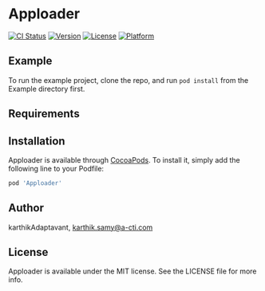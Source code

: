 # Apploader

[![CI Status](http://img.shields.io/travis/karthikAdaptavant/Apploader.svg?style=flat)](https://travis-ci.org/karthikAdaptavant/Apploader)
[![Version](https://img.shields.io/cocoapods/v/Apploader.svg?style=flat)](http://cocoapods.org/pods/Apploader)
[![License](https://img.shields.io/cocoapods/l/Apploader.svg?style=flat)](http://cocoapods.org/pods/Apploader)
[![Platform](https://img.shields.io/cocoapods/p/Apploader.svg?style=flat)](http://cocoapods.org/pods/Apploader)

## Example

To run the example project, clone the repo, and run `pod install` from the Example directory first.

## Requirements

## Installation

Apploader is available through [CocoaPods](http://cocoapods.org). To install
it, simply add the following line to your Podfile:

```ruby
pod 'Apploader'
```

## Author

karthikAdaptavant, karthik.samy@a-cti.com

## License

Apploader is available under the MIT license. See the LICENSE file for more info.
